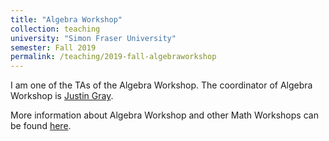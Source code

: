 ```yaml
---
title: "Algebra Workshop"
collection: teaching
university: "Simon Fraser University"
semester: Fall 2019
permalink: /teaching/2019-fall-algebraworkshop
---
```


I am one of the TAs of the Algebra Workshop. 
The coordinator of Algebra Workshop is [Justin Gray](https://www.sfu.ca/math/department/faculty/gray--justin.html). 

More information about Algebra Workshop and other Math Workshops can be found [here](https://www.sfu.ca/math/undergraduate/current-students/workshops.html).

